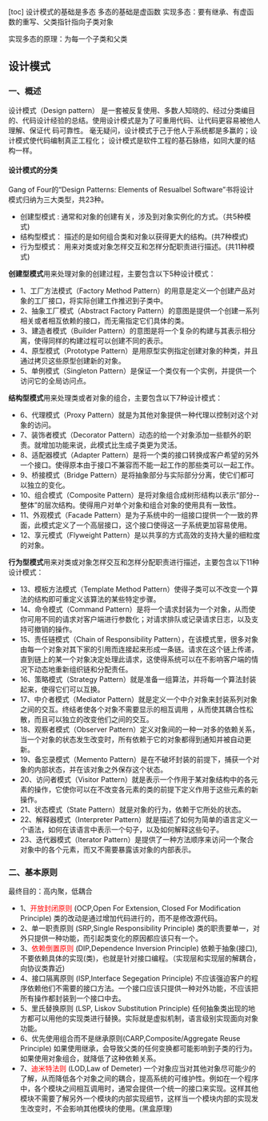 [toc]
设计模式的基础是多态
多态的基础是虚函数
实现多态：要有继承、有虚函数的重写、父类指针指向子类对象

实现多态的原理：为每一个子类和父类
## 设计模式

### 一、概述

设计模式（Design pattern） 
是一套被反复使用、多数人知晓的、经过分类编目的、代码设计经验的总结。使用设计模式是为了可重用代码、让代码更容易被他人理解、保证代 码可靠性。 毫无疑问，设计模式于己于他人于系统都是多赢的；设计模式使代码编制真正工程化；
设计模式是软件工程的基石脉络，如同大厦的结构一样。

#### 设计模式的分类

Gang of Four的“Design Patterns: Elements of Resualbel Software”书将设计模式归纳为三大类型，共23种。

* 创建型模式 :  通常和对象的创建有关，涉及到对象实例化的方式。（共5种模式)
* 结构型模式： 描述的是如何组合类和对象以获得更大的结构。(共7种模式)
* 行为型模式： 用来对类或对象怎样交互和怎样分配职责进行描述。(共11种模式)

**创建型模式**用来处理对象的创建过程，主要包含以下5种设计模式：

* 1、工厂方法模式（Factory Method Pattern）的用意是定义一个创建产品对象的工厂接口，将实际创建工作推迟到子类中。
* 2、抽象工厂模式（Abstract Factory Pattern）的意图是提供一个创建一系列相关或者相互依赖的接口，而无需指定它们具体的类。
* 3、建造者模式（Builder Pattern）的意图是将一个复杂的构建与其表示相分离，使得同样的构建过程可以创建不同的表示。
* 4、原型模式（Prototype Pattern）是用原型实例指定创建对象的种类，并且通过拷贝这些原型创建新的对象。
* 5、单例模式（Singleton Pattern）是保证一个类仅有一个实例，并提供一个访问它的全局访问点。

**结构型模式**用来处理类或者对象的组合，主要包含以下7种设计模式：

* 6、代理模式（Proxy Pattern）就是为其他对象提供一种代理以控制对这个对象的访问。
* 7、装饰者模式（Decorator Pattern）动态的给一个对象添加一些额外的职责。就增加功能来说，此模式比生成子类更为灵活。 
* 8、适配器模式（Adapter Pattern）是将一个类的接口转换成客户希望的另外一个接口。使得原本由于接口不兼容而不能一起工作的那些类可以一起工作。 
* 9、桥接模式（Bridge Pattern）是将抽象部分与实际部分分离，使它们都可以独立的变化。
* 10、组合模式（Composite Pattern）是将对象组合成树形结构以表示“部分--整体”的层次结构。使得用户对单个对象和组合对象的使用具有一致性。
* 11、外观模式（Facade Pattern）是为子系统中的一组接口提供一个一致的界面，此模式定义了一个高层接口，这个接口使得这一子系统更加容易使用。
* 12、享元模式（Flyweight Pattern）是以共享的方式高效的支持大量的细粒度的对象。

**行为型模式**用来对类或对象怎样交互和怎样分配职责进行描述，主要包含以下11种设计模式：

* 13、模板方法模式（Template Method Pattern）使得子类可以不改变一个算法的结构即可重定义该算法的某些特定步骤。 
* 14、命令模式（Command Pattern）是将一个请求封装为一个对象，从而使你可用不同的请求对客户端进行参数化；对请求排队或记录请求日志，以及支持可撤销的操作。
* 15、责任链模式（Chain of Responsibility Pattern），在该模式里，很多对象由每一个对象对其下家的引用而连接起来形成一条链。请求在这个链上传递，直到链上的某一个对象决定处理此请求，这使得系统可以在不影响客户端的情况下动态地重新组织链和分配责任。 
* 16、策略模式（Strategy Pattern）就是准备一组算法，并将每一个算法封装起来，使得它们可以互换。
* 17、中介者模式（Mediator Pattern）就是定义一个中介对象来封装系列对象之间的交互。终结者使各个对象不需要显示的相互调用 ，从而使其耦合性松散，而且可以独立的改变他们之间的交互。
* 18、观察者模式（Observer Pattern）定义对象间的一种一对多的依赖关系，当一个对象的状态发生改变时，所有依赖于它的对象都得到通知并被自动更新。
* 19、备忘录模式（Memento Pattern）是在不破坏封装的前提下，捕获一个对象的内部状态，并在该对象之外保存这个状态。
* 20、访问者模式（Visitor Pattern）就是表示一个作用于某对象结构中的各元素的操作，它使你可以在不改变各元素的类的前提下定义作用于这些元素的新操作。
* 21、状态模式（State Pattern）就是对象的行为，依赖于它所处的状态。
* 22、解释器模式（Interpreter Pattern）就是描述了如何为简单的语言定义一个语法，如何在该语言中表示一个句子，以及如何解释这些句子。 
* 23、迭代器模式（Iterator Pattern）是提供了一种方法顺序来访问一个聚合对象中的各个元素，而又不需要暴露该对象的内部表示。

### 二、基本原则 ###
最终目的：高内聚，低耦合

* 1、<font color=red>开放封闭原则</font> (OCP,Open For Extension, Closed For Modification Principle)
类的改动是通过增加代码进行的，而不是修改源代码。
* 2、单一职责原则  (SRP,Single Responsibility Principle)
类的职责要单一，对外只提供一种功能，而引起类变化的原因都应该只有一个。
* 3、<font color=red>依赖倒置原则</font> (DIP,Dependence Inversion Principle)
依赖于抽象(接口),不要依赖具体的实现(类)，也就是针对接口编程。（实现层和实现层的解耦合，向协议类靠近)
* 4、接口隔离原则 (ISP,Interface Segegation Principle)
不应该强迫客户的程序依赖他们不需要的接口方法。一个接口应该只提供一种对外功能，不应该把所有操作都封装到一个接口中去。
* 5、里氏替换原则 (LSP, Liskov Substitution Principle)
 	任何抽象类出现的地方都可以用他的实现类进行替换。实际就是虚拟机制，语言级别实现面向对象功能。
* 6、优先使用组合而不是继承原则(CARP,Composite/Aggregate Reuse Principle)
如果使用继承，会导致父类的任何变换都可能影响到子类的行为。
如果使用对象组合，就降低了这种依赖关系。
* 7、<font color=red>迪米特法则</font> (LOD,Law of Demeter)
一个对象应当对其他对象尽可能少的了解，从而降低各个对象之间的耦合，提高系统的可维护性。例如在一个程序中，各个模块之间相互调用时，通常会提供一个统一的接口来实现。这样其他模块不需要了解另外一个模块的内部实现细节，这样当一个模块内部的实现发生改变时，不会影响其他模块的使用。(黑盒原理)